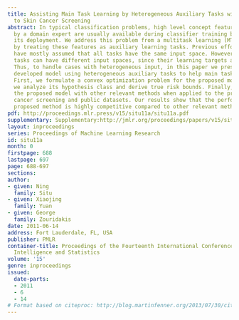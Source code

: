```yaml
---
title: Assisting Main Task Learning by Heterogeneous Auxiliary Tasks with Applications
  to Skin Cancer Screening
abstract: In typical classification problems, high level concept features provided
  by a domain expert are usually available during classifier training but not during
  its deployment. We address this problem from a multitask learning (MTL) perspective
  by treating these features as auxiliary learning tasks. Previous efforts in MTL
  have mostly assumed that all tasks have the same input space. However, auxiliary
  tasks can have different input spaces, since their learning targets are different.
  Thus, to handle cases with heterogeneous input, in this paper we present a newly
  developed model using heterogeneous auxiliary tasks to help main task learning.
  First, we formulate a convex optimization problem for the proposed model, and then,
  we analyze its hypothesis class and derive true risk bounds. Finally, we compare
  the proposed model with other relevant methods when applied to the problem of skin
  cancer screening and public datasets. Our results show that the performance of the
  proposed method is highly competitive compared to other relevant methods. [pdf][supplementary]
pdf: http://proceedings.mlr.press/v15/situ11a/situ11a.pdf
supplementary: Supplementary:http://jmlr.org/proceedings/papers/v15/situ11a/situ11aSupple.zip
layout: inproceedings
series: Proceedings of Machine Learning Research
id: situ11a
month: 0
firstpage: 688
lastpage: 697
page: 688-697
sections: 
author:
- given: Ning
  family: Situ
- given: Xiaojing
  family: Yuan
- given: George
  family: Zouridakis
date: 2011-06-14
address: Fort Lauderdale, FL, USA
publisher: PMLR
container-title: Proceedings of the Fourteenth International Conference on Artificial
  Intelligence and Statistics
volume: '15'
genre: inproceedings
issued:
  date-parts:
  - 2011
  - 6
  - 14
# Format based on citeproc: http://blog.martinfenner.org/2013/07/30/citeproc-yaml-for-bibliographies/
---
```

